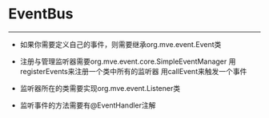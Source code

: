 # EventBus
---
* 如果你需要定义自己的事件，则需要继承org.mve.event.Event类

* 注册与管理监听器需要org.mve.event.core.SimpleEventManager
用registerEvents来注册一个类中所有的监听器
用callEvent来触发一个事件

* 监听器所在的类需要实现org.mve.event.Listener类

* 监听事件的方法需要有@EventHandler注解
